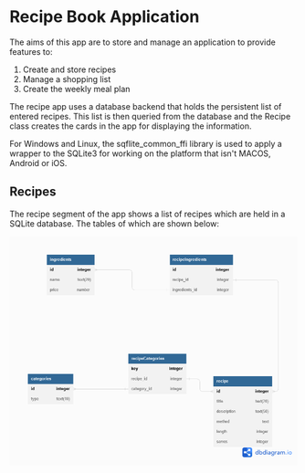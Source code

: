 # Recipe Book Application

The aims of this app are to store and manage an application to provide features to:

1. Create and store recipes 
2. Manage a shopping list
3. Create the weekly meal plan

The recipe app uses a database backend that holds the persistent list of entered recipes. This list is then queried from the database and the Recipe class creates the cards in the app for displaying the information. 

For Windows and Linux, the sqflite_common_ffi library is used to apply a wrapper to the SQLite3 for working on the platform that isn't MACOS, Android or iOS. 

## Recipes

The recipe segment of the app shows a list of recipes which are held in a SQLite database. The tables of which are shown below: 

<img src='img/RecipeAppDatabases.png' alt="Unable to find image">